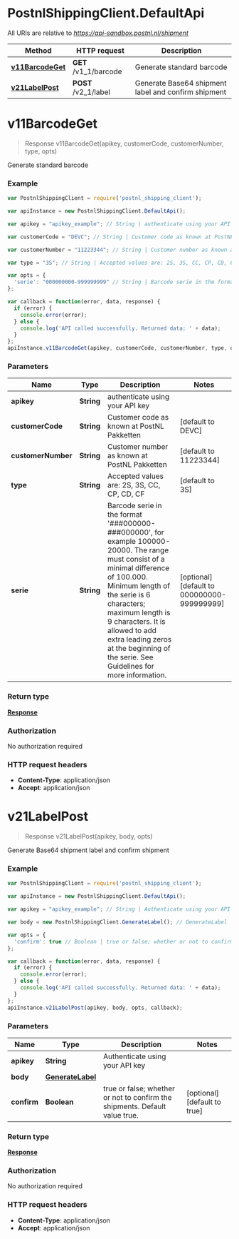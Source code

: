 # PostnlShippingClient.DefaultApi

All URIs are relative to *https://api-sandbox.postnl.nl/shipment*

Method | HTTP request | Description
------------- | ------------- | -------------
[**v11BarcodeGet**](DefaultApi.md#v11BarcodeGet) | **GET** /v1_1/barcode | Generate standard barcode
[**v21LabelPost**](DefaultApi.md#v21LabelPost) | **POST** /v2_1/label | Generate Base64 shipment label and confirm shipment


<a name="v11BarcodeGet"></a>
# **v11BarcodeGet**
> Response v11BarcodeGet(apikey, customerCode, customerNumber, type, opts)

Generate standard barcode

### Example
```javascript
var PostnlShippingClient = require('postnl_shipping_client');

var apiInstance = new PostnlShippingClient.DefaultApi();

var apikey = "apikey_example"; // String | authenticate using your API key

var customerCode = "DEVC"; // String | Customer code as known at PostNL Pakketten

var customerNumber = "11223344"; // String | Customer number as known at PostNL Pakketten

var type = "3S"; // String | Accepted values are: 2S, 3S, CC, CP, CD, CF

var opts = { 
  'serie': "000000000-999999999" // String | Barcode serie in the format '###000000-###000000', for example 100000-20000. The range must consist of a minimal difference of 100.000. Minimum length of the serie is 6 characters; maximum length is 9 characters. It is allowed to add extra leading zeros at the beginning of the serie. See Guidelines for more information.
};

var callback = function(error, data, response) {
  if (error) {
    console.error(error);
  } else {
    console.log('API called successfully. Returned data: ' + data);
  }
};
apiInstance.v11BarcodeGet(apikey, customerCode, customerNumber, type, opts, callback);
```

### Parameters

Name | Type | Description  | Notes
------------- | ------------- | ------------- | -------------
 **apikey** | **String**| authenticate using your API key | 
 **customerCode** | **String**| Customer code as known at PostNL Pakketten | [default to DEVC]
 **customerNumber** | **String**| Customer number as known at PostNL Pakketten | [default to 11223344]
 **type** | **String**| Accepted values are: 2S, 3S, CC, CP, CD, CF | [default to 3S]
 **serie** | **String**| Barcode serie in the format &#39;###000000-###000000&#39;, for example 100000-20000. The range must consist of a minimal difference of 100.000. Minimum length of the serie is 6 characters; maximum length is 9 characters. It is allowed to add extra leading zeros at the beginning of the serie. See Guidelines for more information. | [optional] [default to 000000000-999999999]

### Return type

[**Response**](Response.md)

### Authorization

No authorization required

### HTTP request headers

 - **Content-Type**: application/json
 - **Accept**: application/json

<a name="v21LabelPost"></a>
# **v21LabelPost**
> Response v21LabelPost(apikey, body, opts)

Generate Base64 shipment label and confirm shipment

### Example
```javascript
var PostnlShippingClient = require('postnl_shipping_client');

var apiInstance = new PostnlShippingClient.DefaultApi();

var apikey = "apikey_example"; // String | Authenticate using your API key

var body = new PostnlShippingClient.GenerateLabel(); // GenerateLabel | 

var opts = { 
  'confirm': true // Boolean | true or false; whether or not to confirm the shipments. Default value true.
};

var callback = function(error, data, response) {
  if (error) {
    console.error(error);
  } else {
    console.log('API called successfully. Returned data: ' + data);
  }
};
apiInstance.v21LabelPost(apikey, body, opts, callback);
```

### Parameters

Name | Type | Description  | Notes
------------- | ------------- | ------------- | -------------
 **apikey** | **String**| Authenticate using your API key | 
 **body** | [**GenerateLabel**](GenerateLabel.md)|  | 
 **confirm** | **Boolean**| true or false; whether or not to confirm the shipments. Default value true. | [optional] [default to true]

### Return type

[**Response**](Response.md)

### Authorization

No authorization required

### HTTP request headers

 - **Content-Type**: application/json
 - **Accept**: application/json

